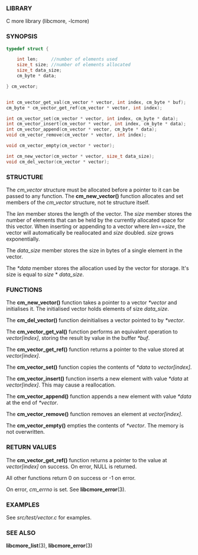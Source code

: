### LIBRARY
C more library (libcmore, -lcmore)


### SYNOPSIS
```c
typedef struct {

    int len;     //number of elements used
    size_t size; //number of elements allocated
    size_t data_size;
    cm_byte * data;

} cm_vector;


int cm_vector_get_val(cm_vector * vector, int index, cm_byte * buf);
cm_byte * cm_vector_get_ref(cm_vector * vector, int index);

int cm_vector_set(cm_vector * vector, int index, cm_byte * data);
int cm_vector_insert(cm_vector * vector, int index, cm_byte * data);
int cm_vector_append(cm_vector * vector, cm_byte * data);
void cm_vector_remove(cm_vector * vector, int index);

void cm_vector_empty(cm_vector * vector);

int cm_new_vector(cm_vector * vector, size_t data_size);
void cm_del_vector(cm_vector * vector);
```


### STRUCTURE
The *cm_vector* structure must be allocated before a pointer to it can be passed to any function. The **cm_new_vector()** function allocates and set members of the *cm_vector* structure, not te structure itself.  
  
The *len* member stores the length of the vector. The *size* member stores the number of elements that can be held by the currently allocated space for this vector. When inserting or appending to a vector where *len*==*size*, the vector will automatically be reallocated and *size* doubled. *size* grows exponentially.  
  
The *data_size* member stores the size in bytes of a single element in the vector.  
  
The *\*data* member stores the allocation used by the vector for storage. It's size is equal to *size* * *data_size*.  
  

### FUNCTIONS
The **cm_new_vector()** function takes a pointer to a vector *\*vector* and initialises it. The initialised vector holds elements of size *data_size*.  
  
The **cm_del_vector()** function deinitialises a vector pointed to by *\*vector*.  
  
  
The **cm_vector_get_val()** function performs an equivalent operation to *vector[index]*, storing the result by value in the buffer *\*buf*.  
  
The **cm_vector_get_ref()** function returns a pointer to the value stored at *vector[index]*.  
  
  
The **cm_vector_set()** function copies the contents of *\*data* to *vector[index]*.  
  
The **cm_vector_insert()** function inserts a new element with value *\*data* at *vector[index]*. This may cause a reallocation.  
  
The **cm_vector_append()** function appends a new element with value *\*data* at the end of *\*vector*.  
  
The **cm_vector_remove()** function removes an element at *vector[index]*.  
  
The **cm_vector_empty()** empties the contents of *\*vector*. The memory is not overwritten.  
  

### RETURN VALUES
The **cm_vector_get_ref()** function returns a pointer to the value at *vector[index]* on success. On error, NULL is returned. 

All other functions return 0 on success or -1 on error. 

On error, *cm_errno* is set. See **libcmore_error**(3).  
  

### EXAMPLES
See *src/test/vector.c* for examples.  
  

### SEE ALSO
**libcmore_list**(3), **libcmore_error**(3)
